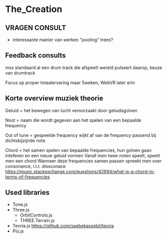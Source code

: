 # The_Creation

## VRAGEN CONSULT
- interessante manier van werken "pooling" trees?

## Feedback consults
mss standaard al een drum track die afspeelt
wereld pulseert daarop,
keuze van drumtrack

Focus op proper totaalervaring
maar 5weken, WebVR later erin


## Korte overview muziek theorie

Geluid = het bewegen van lucht veroorzaakt door geluidsgolven

Noot = naam die wordt gegeven aan het spelen van een bepaalde frequency

Out of tune = gespeelde frequency wijkt af van de frequency passend bij dichtsbijzijnde note

Chord = het samen spelen van bepaalde frequencies, hun golven gaan inteferen en een nieuw geluid vormen
Vanaf men twee noten speelt, speelt men een chord
Wanneer deze frequencies samen passen spreekt men over consonance, i.t.t. dissconace
https://music.stackexchange.com/questions/42694/what-is-a-chord-in-terms-of-frequencies

## Used libraries

- Tone.js
- Three.js
  - OrbitControls.js
  - THREE.Terrain.js
- Teoria.js https://github.com/saebekassebil/teoria
- Più.js
